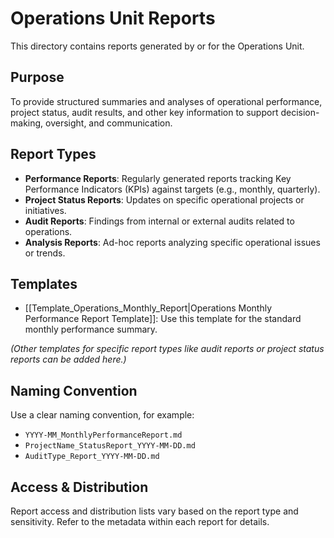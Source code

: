 # Operations Unit Reports

This directory contains reports generated by or for the Operations Unit.

## Purpose

To provide structured summaries and analyses of operational performance, project status, audit results, and other key information to support decision-making, oversight, and communication.

## Report Types

- **Performance Reports**: Regularly generated reports tracking Key Performance Indicators (KPIs) against targets (e.g., monthly, quarterly).
- **Project Status Reports**: Updates on specific operational projects or initiatives.
- **Audit Reports**: Findings from internal or external audits related to operations.
- **Analysis Reports**: Ad-hoc reports analyzing specific operational issues or trends.

## Templates

- [[Template_Operations_Monthly_Report|Operations Monthly Performance Report Template]]: Use this template for the standard monthly performance summary.

*(Other templates for specific report types like audit reports or project status reports can be added here.)*

## Naming Convention

Use a clear naming convention, for example:

- `YYYY-MM_MonthlyPerformanceReport.md`
- `ProjectName_StatusReport_YYYY-MM-DD.md`
- `AuditType_Report_YYYY-MM-DD.md`

## Access & Distribution

Report access and distribution lists vary based on the report type and sensitivity. Refer to the metadata within each report for details. 